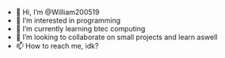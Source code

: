 - 👋 Hi, I’m @William200519
- 👀 I’m interested in programming 
- 🌱 I’m currently learning btec computing 
- 💞️ I’m looking to collaborate on small projects and learn aswell
- 📫 How to reach me, idk?

<!---
William200519/William200519 is a ✨ special ✨ repository because its `README.md` (this file) appears on your GitHub profile.
You can click the Preview link to take a look at your changes.
--->

